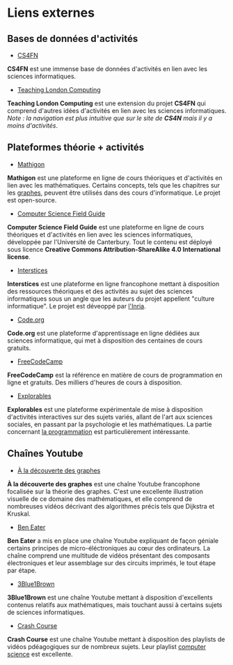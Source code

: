 # Liens externes

## Bases de données d'activités

* [CS4FN](http://www.cs4fn.org/)

**CS4FN** est une immense base de données d'activités en lien avec les sciences informatiques. 

* [Teaching London Computing](https://teachinglondoncomputing.org/)

**Teaching London Computing** est une extension du projet **CS4FN** qui comprend d'autres idées d'activités en lien avec les sciences informatiques. *Note : la navigation est plus intuitive que sur le site de **CS4N** mais il y a moins d'activités*. 

## Plateformes théorie + activités

* [Mathigon](https://mathigon.org/)

**Mathigon** est une plateforme en ligne de cours théoriques et d'activités en lien avec les mathématiques. Certains concepts, tels que les chapitres sur les [graphes](https://mathigon.org/course/graph-theory/introduction), peuvent être utilisés dans des cours d'informatique. Le projet est open-source. 

* [Computer Science Field Guide](https://www.csfieldguide.org.nz/en/)

**Computer Science Field Guide** est une plateforme en ligne de cours théoriques et d'activités en lien avec les sciences informatiques, développée par l'Université de Canterbury. Tout le contenu est déployé sous licence **Creative Commons Attribution-ShareAlike 4.0 International license**.

* [Interstices](https://interstices.info/)

**Interstices** est une plateforme en ligne francophone mettant à disposition des ressources théoriques et des activités au sujet des sciences informatiques sous un angle que les auteurs du projet appellent "culture informatique". Le projet est déveoppé par [l'Inria](https://www.inria.fr/fr).

* [Code.org](https://code.org)

**Code.org** est une plateforme d'apprentissage en ligne dédiées aux sciences informatique, qui met à disposition des centaines de cours gratuits. 

* [FreeCodeCamp](https://www.freecodecamp.org/)

**FreeCodeCamp** est la référence en matière de cours de programmation en ligne et gratuits. Des milliers d'heures de cours à disposition. 

* [Explorables](https://explorabl.es/)

**Explorables** est une plateforme expérimentale de mise à disposition d'activités interactives sur des sujets variés, allant de l'art aux sciences sociales, en passant par la psychologie et les mathématiques. La partie concernant [la programmation](https://explorabl.es/programming/) est particulièrement intéressante. 

## Chaînes Youtube

* [À la découverte des graphes](https://www.youtube.com/channel/UCHtJVeNLyR1yuJ1_xCK1WRg)

**À la découverte des graphes** est une chaîne Youtube francophone focalisée sur la théorie des graphes. C'est une excellente illustration visuelle de ce domaine des mathématiques, et elle comprend de nombreuses vidéos décrivant des algorithmes précis tels que Dijkstra et Kruskal. 

* [Ben Eater](https://www.youtube.com/user/eaterbc)

**Ben Eater** a mis en place une chaîne Youtube expliquant de façon géniale certains principes de micro-éléctroniques au cœur des ordinateurs. La chaîne comprend une multitude de vidéos présentant des composants électroniques et leur assemblage sur des circuits imprimés, le tout étape par étape. 

* [3Blue1Brown](https://www.youtube.com/channel/UCYO_jab_esuFRV4b17AJtAw)

**3Blue1Brown** est une chaîne Youtube mettant à disposition d'excellents contenus relatifs aux mathématiques, mais touchant aussi à certains sujets de sciences informatiques. 

* [Crash Course](https://www.youtube.com/channel/UCX6b17PVsYBQ0ip5gyeme-Q)

**Crash Course** est une chaîne Youtube mettant à disposition des playlists de vidéos pdéagogiques sur de nombreux sujets. Leur playlist [computer science](https://www.youtube.com/watch?v=tpIctyqH29Q&list=PL8dPuuaLjXtNlUrzyH5r6jN9ulIgZBpdo) est excellente. 

